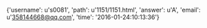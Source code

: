 {'username': u's0081', 'path': u'1151/1151.html', 'answer': u'A', 'email': u'358144668@qq.com', 'time': '2016-01-24:10:13:36'}